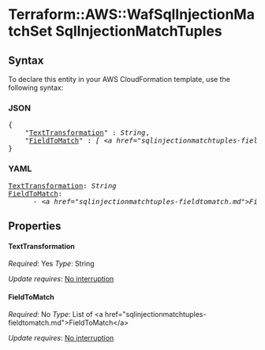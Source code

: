 # Terraform::AWS::WafSqlInjectionMatchSet SqlInjectionMatchTuples

## Syntax

To declare this entity in your AWS CloudFormation template, use the following syntax:

### JSON

<pre>
{
    "<a href="#texttransformation" title="TextTransformation">TextTransformation</a>" : <i>String</i>,
    "<a href="#fieldtomatch" title="FieldToMatch">FieldToMatch</a>" : <i>[ &lt;a href=&#34;sqlinjectionmatchtuples-fieldtomatch.md&#34;&gt;FieldToMatch&lt;/a&gt;, ... ]</i>
}
</pre>

### YAML

<pre>
<a href="#texttransformation" title="TextTransformation">TextTransformation</a>: <i>String</i>
<a href="#fieldtomatch" title="FieldToMatch">FieldToMatch</a>: <i>
      - &lt;a href=&#34;sqlinjectionmatchtuples-fieldtomatch.md&#34;&gt;FieldToMatch&lt;/a&gt;</i>
</pre>

## Properties

#### TextTransformation

_Required_: Yes
_Type_: String

_Update requires_: [No interruption](https://docs.aws.amazon.com/AWSCloudFormation/latest/UserGuide/using-cfn-updating-stacks-update-behaviors.html#update-no-interrupt)

#### FieldToMatch

_Required_: No
_Type_: List of &lt;a href=&#34;sqlinjectionmatchtuples-fieldtomatch.md&#34;&gt;FieldToMatch&lt;/a&gt;

_Update requires_: [No interruption](https://docs.aws.amazon.com/AWSCloudFormation/latest/UserGuide/using-cfn-updating-stacks-update-behaviors.html#update-no-interrupt)

